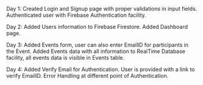 Day 1: 
  Created Login and Signup page with proper validations in input fields.
  Authenticated user with Firebase Authentication facility.

Day 2: 
  Added Users information to Firebase Firestore.
  Added Dashboard page.

Day 3: 
  Added Events form, user can also enter EmailID for participants in the Event.
  Added Events data with all information to RealTime Database facility, all events data is visible in Events table.

Day 4:
  Added Verify Email for Authentication. User is provided with a link to verify EmailID.
  Error Handling at different point of Authentication.
